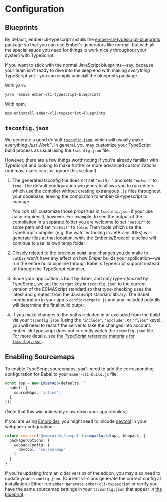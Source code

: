 # Configuration

## Blueprints

By default, ember-cli-typescript installs the [ember-cli-typescript-blueprints](https://github.com/typed-ember/ember-cli-typescript-blueprints) package so that you can use Ember's generators like normal, but with all the special sauce you need for things to work nicely throughout your system with TypeScript.

If you want to stick with the normal JavaScript blueprints—say, because your team isn't ready to dive into the deep end with making _everything_ TypeScript yet—you can simply uninstall the blueprints package.

With yarn:

```bash
yarn remove ember-cli-typescript-blueprints
```

With npm:

```bash
npm uninstall ember-cli-typescript-blueprints
```

## `tsconfig.json`

We generate a good default [`tsconfig.json`](https://github.com/typed-ember/ember-cli-typescript/blob/master/blueprint-files/ember-cli-typescript/tsconfig.json), which will usually make everything _Just Work™_. In general, you may customize your TypeScript build process as usual using the `tsconfig.json` file.

However, there are a few things worth noting if you're already familiar with TypeScript and looking to make further or more advanced customizations (but _most_ users can just ignore this section!):

1. The generated tsconfig file does not set `"outDir"` and sets `"noEmit"` to `true`. The default configuration we generate allows you to run editors which use the compiler without creating extraneous `.js` files throughout your codebase, leaving the compilation to ember-cli-typescript to manage.

   You _can_ still customize those properties in `tsconfig.json` if your use case requires it, however. For example, to see the output of the compilation in a separate folder you are welcome to set `"outDir"` to some path and set `"noEmit"` to `false`. Then tools which use the TypeScript compiler (e.g. the watcher tooling in JetBrains IDEs) will generate files at that location, while the Ember.js/[Broccoli](https://broccoli.build) pipeline will continue to use its own temp folder.

2. Closely related to the previous point: any changes you do make to `outDir` won't have any effect on how _Ember_ builds your application—we run the entire build pipeline through Babel's TypeScript support instead of through the TypeScript compiler.
3. Since your application is built by Babel, and only _type-checked_ by TypeScript, we set the `target` key in `tsconfig.json` to the current version of the ECMAScript standard so that type-checking uses the latest and greatest from the JavaScript standard library. The Babel configuration in your app's `config/targets.js` and any included polyfills will determine the final build output.
4. If you make changes to the paths included in or excluded from the build via your `tsconfig.json` (using the `"include"`, `"exclude"`, or `"files"` keys), you will need to restart the server to take the changes into account: ember-cli-typescript does not currently watch the `tsconfig.json` file. For more details, see [the TypeScript reference materials for `tsconfig.json`](https://www.typescriptlang.org/docs/handbook/tsconfig-json.html).

## Enabling Sourcemaps

To enable TypeScript sourcemaps, you'll need to add the corresponding configuration for Babel to your `ember-cli-build.js` file:

```typescript
const app = new EmberApp(defaults, {
  babel: {
    sourceMaps: 'inline',
  },
});
```

(Note that this _will_ noticeably slow down your app rebuilds.)

If you are using [Embroider](https://github.com/embroider-build/embroider), you might need to inlcude [devtool](https://webpack.js.org/configuration/devtool/) in your webpack configuration:

```ts
return require('@embroider/compat').compatBuild(app, Webpack, {
  packagerOptions: {
    webpackConfig: { 
      devtool: 'source-map'
    }
  }
}
```

If you're updating from an older version of the addon, you may also need to update your `tsconfig.json`. (Current versions generate the correct config at installation.) Either run `ember generate ember-cli-typescript` or verify you have the same sourcemap settings in your `tscsonfig.json` that appear in [the blueprint](https://github.com/typed-ember/ember-cli-typescript/blob/master/blueprint-files/ember-cli-typescript/files/tsconfig.json).
